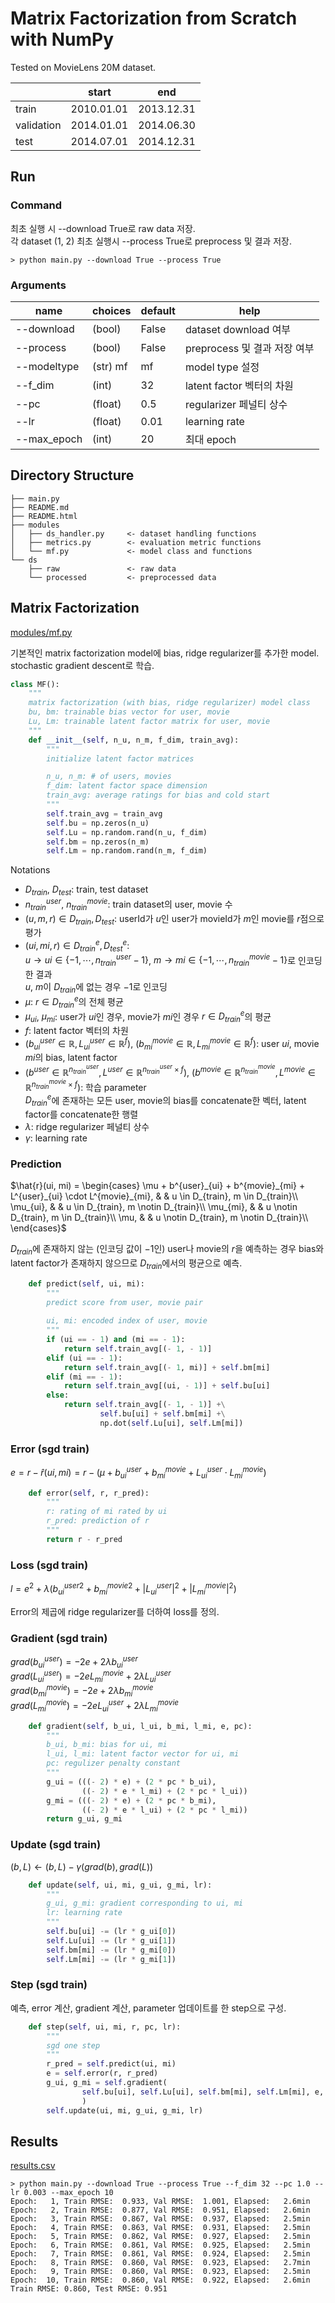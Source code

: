 # Matrix Factorization from Scratch with NumPy

Tested on MovieLens 20M dataset.

|  | start | end |
|-|-|-|
| train | 2010.01.01 | 2013.12.31 |
| validation | 2014.01.01 | 2014.06.30 |
| test | 2014.07.01 | 2014.12.31 |

## Run

### Command

최초 실행 시 --download True로 raw data 저장. \
각 dataset (1, 2) 최초 실행시 --process True로 preprocess 및 결과 저장.

~~~shell
> python main.py --download True --process True
~~~

### Arguments

| name | choices | default | help |
|-|-|-|-|
| \-\-download | \(bool\) | False | dataset download 여부 |
| \-\-process | \(bool\) | False | preprocess 및 결과 저장 여부 |
| \-\-modeltype | \(str\) mf | mf | model type 설정 |
| \-\-f\_dim | \(int\) | 32 | latent factor 벡터의 차원 |
| \-\-pc | \(float\) | 0\.5 | regularizer 페널티 상수 |
| \-\-lr | \(float\) | 0\.01 | learning rate |
| \-\-max\_epoch | \(int\) | 20 | 최대 epoch |

## Directory Structure

~~~
├── main.py
├── README.md
├── README.html
├── modules
│   ├── ds_handler.py     <- dataset handling functions
│   ├── metrics.py        <- evaluation metric functions
│   └── mf.py             <- model class and functions
└── ds
    ├── raw               <- raw data
    └── processed         <- preprocessed data
~~~

## Matrix Factorization

[modules/mf.py](modules/mf.py)

기본적인 matrix factorization model에 bias, ridge regularizer를 추가한 model.\
stochastic gradient descent로 학습.

~~~python
class MF():
    """
    matrix factorization (with bias, ridge regularizer) model class
    bu, bm: trainable bias vector for user, movie
    Lu, Lm: trainable latent factor matrix for user, movie
    """
    def __init__(self, n_u, n_m, f_dim, train_avg):
        """
        initialize latent factor matrices

        n_u, n_m: # of users, movies
        f_dim: latent factor space dimension
        train_avg: average ratings for bias and cold start
        """
        self.train_avg = train_avg
        self.bu = np.zeros(n_u)
        self.Lu = np.random.rand(n_u, f_dim)
        self.bm = np.zeros(n_m)
        self.Lm = np.random.rand(n_m, f_dim)
~~~

Notations
- $D_{train}$, $D_{test}$: train, test dataset
- $n^{user}_{train}$, $n^{movie}_{train}$: train dataset의 user, movie 수
- $(u, m, r) \in D_{train}, D_{test}$: userId가 $u$인 user가 movieId가 $m$인 movie를 $r$점으로 평가
- $(ui, mi, r) \in D^e_{train}, D^e_{test}$: \
$u \rightarrow ui \in \{- 1, \cdots, n^{user}_{train} - 1 \}$, $m \rightarrow mi \in \{- 1, \cdots, n^{movie}_{train} - 1 \}$로 인코딩한 결과 \
$u$, $m$이 $D_{train}$에 없는 경우 $- 1$로 인코딩
- $\mu$: $r \in D^e_{train}$의 전체 평균
- $\mu_{ui}$, $\mu_{mi}$: user가 $ui$인 경우, movie가 $mi$인 경우 $r \in D^e_{train}$의 평균
- $f$: latent factor 벡터의 차원
- $(b^{user}_{ui} \in \mathbb{R}, L^{user}_{ui} \in \mathbb{R}^{f})$, $(b^{movie}_{mi} \in \mathbb{R}, L^{movie}_{mi} \in \mathbb{R}^{f})$: user $ui$, movie $mi$의 bias, latent factor
- $(b^{user} \in \mathbb{R}^{n^{user}_{train}}, L^{user} \in \mathbb{R}^{n^{user}_{train} \times f})$, $(b^{movie} \in \mathbb{R}^{n^{movie}_{train}}, L^{movie} \in \mathbb{R}^{n^{movie}_{train} \times f})$: 학습 parameter \
$D^e_{train}$에 존재하는 모든 user, movie의 bias를 concatenate한 벡터, latent factor를 concatenate한 행렬
- $\lambda$: ridge regularizer 페널티 상수
- $\gamma$: learning rate

### Prediction

$\hat{r}(ui, mi) =
\begin{cases}
\mu + b^{user}_{ui} + b^{movie}_{mi} + L^{user}_{ui} \cdot L^{movie}_{mi}, & & u \in D_{train}, m \in D_{train}\\
\mu_{ui}, & & u \in D_{train}, m \notin D_{train}\\
\mu_{mi}, & & u \notin D_{train}, m \in D_{train}\\
\mu, & & u \notin D_{train}, m \notin D_{train}\\
\end{cases}$

$D_{train}$에 존재하지 않는 (인코딩 값이 $- 1$인) user나 movie의 $r$을 예측하는 경우 bias와 latent factor가 존재하지 않으므로 $D_{train}$에서의 평균으로 예측.

~~~python
    def predict(self, ui, mi):
        """
        predict score from user, movie pair
        
        ui, mi: encoded index of user, movie
        """
        if (ui == - 1) and (mi == - 1):
            return self.train_avg[(- 1, - 1)]
        elif (ui == - 1):
            return self.train_avg[(- 1, mi)] + self.bm[mi]
        elif (mi == - 1):
            return self.train_avg[(ui, - 1)] + self.bu[ui]
        else:
            return self.train_avg[(- 1, - 1)] +\
                    self.bu[ui] + self.bm[mi] +\
                    np.dot(self.Lu[ui], self.Lm[mi])
~~~

### Error (sgd train)

$e = r - \hat{r}(ui, mi) = r - (\mu + b^{user}_{ui} + b^{movie}_{mi} + L^{user}_{ui} \cdot L^{movie}_{mi})$

~~~python
    def error(self, r, r_pred):
        """        
        r: rating of mi rated by ui
        r_pred: prediction of r
        """
        return r - r_pred
~~~

### Loss (sgd train)

$l = e^2 + \lambda \left({b^{user}_{ui}}^2 + {b^{movie}_{mi}}^2 + {|L^{user}_{ui}|}^2 + {|L^{movie}_{mi}|}^2\right)$

Error의 제곱에 ridge regularizer를 더하여 loss를 정의.

### Gradient (sgd train)

$grad(b^{user}_{ui}) = - 2 e + 2 \lambda b^{user}_{ui}$\
$grad(L^{user}_{ui}) = - 2 e L^{movie}_{mi} + 2 \lambda L^{user}_{ui}$\
$grad(b^{movie}_{mi}) = - 2 e + 2 \lambda b^{movie}_{mi}$\
$grad(L^{movie}_{mi}) = - 2 e L^{user}_{ui} + 2 \lambda L^{movie}_{mi}$

~~~python
    def gradient(self, b_ui, l_ui, b_mi, l_mi, e, pc):
        """
        b_ui, b_mi: bias for ui, mi
        l_ui, l_mi: latent factor vector for ui, mi
        pc: regulizer penalty constant
        """
        g_ui = (((- 2) * e) + (2 * pc * b_ui),
                ((- 2) * e * l_mi) + (2 * pc * l_ui))
        g_mi = (((- 2) * e) + (2 * pc * b_mi),
                ((- 2) * e * l_ui) + (2 * pc * l_mi))
        return g_ui, g_mi
~~~

### Update (sgd train)

$(b, L) \leftarrow (b, L) - \gamma (grad(b), grad(L))$

~~~python
    def update(self, ui, mi, g_ui, g_mi, lr):
        """
        g_ui, g_mi: gradient corresponding to ui, mi
        lr: learning rate
        """
        self.bu[ui] -= (lr * g_ui[0])
        self.Lu[ui] -= (lr * g_ui[1])
        self.bm[mi] -= (lr * g_mi[0])
        self.Lm[mi] -= (lr * g_mi[1])
~~~

### Step (sgd train)

예측, error 계산, gradient 계산, parameter 업데이트를 한 step으로 구성.

~~~python
    def step(self, ui, mi, r, pc, lr):
        """
        sgd one step
        """
        r_pred = self.predict(ui, mi)
        e = self.error(r, r_pred)
        g_ui, g_mi = self.gradient(
                self.bu[ui], self.Lu[ui], self.bm[mi], self.Lm[mi], e, pc
                )
        self.update(ui, mi, g_ui, g_mi, lr)
~~~

## Results

[results.csv](results.csv)

~~~shell
> python main.py --download True --process True --f_dim 32 --pc 1.0 --lr 0.003 --max_epoch 10
Epoch:   1, Train RMSE:  0.933, Val RMSE:  1.001, Elapsed:   2.6min
Epoch:   2, Train RMSE:  0.877, Val RMSE:  0.951, Elapsed:   2.6min
Epoch:   3, Train RMSE:  0.867, Val RMSE:  0.937, Elapsed:   2.5min
Epoch:   4, Train RMSE:  0.863, Val RMSE:  0.931, Elapsed:   2.5min
Epoch:   5, Train RMSE:  0.862, Val RMSE:  0.927, Elapsed:   2.5min
Epoch:   6, Train RMSE:  0.861, Val RMSE:  0.925, Elapsed:   2.5min
Epoch:   7, Train RMSE:  0.861, Val RMSE:  0.924, Elapsed:   2.5min
Epoch:   8, Train RMSE:  0.860, Val RMSE:  0.923, Elapsed:   2.7min
Epoch:   9, Train RMSE:  0.860, Val RMSE:  0.923, Elapsed:   2.5min
Epoch:  10, Train RMSE:  0.860, Val RMSE:  0.922, Elapsed:   2.6min
Train RMSE: 0.860, Test RMSE: 0.951
~~~